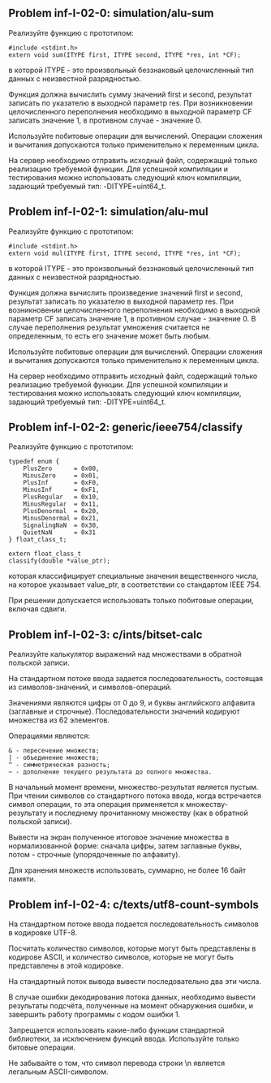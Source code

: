 Problem inf-I-02-0: simulation/alu-sum
---
Реализуйте функцию с прототипом:
```
#include <stdint.h>
extern void sum(ITYPE first, ITYPE second, ITYPE *res, int *CF);
``` 

в которой ITYPE - это произвольный беззнаковый целочисленный тип данных с неизвестной разрядностью.

Функция должна вычислить сумму значений first и second, результат записать по указателю в выходной параметр res. При возникновении целочисленного переполнения необходимо в выходной параметр CF записать значение 1, в противном случае - значение 0.

Используйте побитовые операции для вычислений. Операции сложения и вычитания допускаются только применительно к переменным цикла.

На сервер необходимо отправить исходный файл, содержащий только реализацию требуемой функции. Для успешной компиляции и тестирования можно использовать следующий ключ компиляции, задающий требуемый тип: -DITYPE=uint64_t.

Problem inf-I-02-1: simulation/alu-mul
---
Реализуйте функцию с прототипом:
```
#include <stdint.h>
extern void mul(ITYPE first, ITYPE second, ITYPE *res, int *CF);
``` 

в которой ITYPE - это произвольный беззнаковый целочисленный тип данных с неизвестной разрядностью.

Функция должна вычислить произведение значений first и second, результат записать по указателю в выходной параметр res. При возникновении целочисленного переполнения необходимо в выходной параметр CF записать значение 1, в противном случае - значение 0. В случае переполнения результат умножения считается не определенным, то есть его значение может быть любым.

Используйте побитовые операции для вычислений. Операции сложения и вычитания допускаются только применительно к переменным цикла.

На сервер необходимо отправить исходный файл, содержащий только реализацию требуемой функции. Для успешной компиляции и тестирования можно использовать следующий ключ компиляции, задающий требуемый тип: -DITYPE=uint64_t.

Problem inf-I-02-2: generic/ieee754/classify
---
Реализуйте функцию с прототипом:
```
typedef enum {
    PlusZero      = 0x00,
    MinusZero     = 0x01,
    PlusInf       = 0xF0,
    MinusInf      = 0xF1,
    PlusRegular   = 0x10,
    MinusRegular  = 0x11,
    PlusDenormal  = 0x20,
    MinusDenormal = 0x21,
    SignalingNaN  = 0x30,
    QuietNaN      = 0x31
} float_class_t;

extern float_class_t
classify(double *value_ptr);
```   

которая классифицирует специальные значения вещественного числа, на которое указывает value_ptr, в соответствии со стандартом IEEE 754.

При решении допускается использовать только побитовые операции, включая сдвиги.

Problem inf-I-02-3: c/ints/bitset-calc
---
Реализуйте калькулятор выражений над множествами в обратной польской записи.

На стандартном потоке ввода задается последовательность, состоящая из символов-значений, и символов-операций.

Значениями являются цифры от 0 до 9, и буквы английского алфавита (заглавные и строчные). Последовательности значений кодируют множества из 62 элементов.

Операциями являются:

    & - пересечение множеств;
    | - объединение множеств;
    ^ - симметрическая разность;
    ~ - дополнение текущего результата до полного множества.

В начальный момент времени, множество-результат является пустым. При чтении символов со стандартного потока ввода, когда встречается символ операции, то эта операция применяется к множеству-результату и последнему прочитанному множеству (как в обратной польской записи).

Вывести на экран полученное итоговое значение множества в нормализованной форме: сначала цифры, затем заглавные буквы, потом - строчные (упорядоченные по алфавиту).

Для хранения множеств использовать, суммарно, не более 16 байт памяти.

Problem inf-I-02-4: c/texts/utf8-count-symbols
---
На стандартном потоке ввода подается последовательность символов в кодировке UTF-8.

Посчитать количество символов, которые могут быть представлены в кодирове ASCII, и количество символов, которые не могут быть представлены в этой кодировке.

На стандартный поток вывода вывести последовательно два эти числа.

В случае ошибки декодирования потока данных, необходимо вывести результаты подсчёта, полученные на момент обнаружения ошибки, и завершить работу программы с кодом ошибки 1.

Запрещается использовать какие-либо функции стандартной библиотеки, за исключением функций ввода. Используйте только битовые операции.

Не забывайте о том, что символ перевода строки \n является легальным ASCII-символом.
